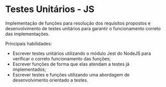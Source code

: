 # Testes Unitários - JS

<p>
  Implementação de funções para resolução dos requisitos propostos e desenvolvimento de testes unitários para garantir o funcionamento correto das implementações.

Principais habilidades:

- Escrever testes unitários utilizando o módulo Jest do NodeJS para verificar o correto funcionamento das funções;
- Escrever funções de forma que elas atendam a testes já implementados;
- Escrever testes e funções utilizando uma abordagem de desenvolvimento orientado a testes.
</p>

